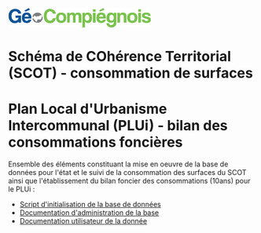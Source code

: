 ![picto](/doc/img/Logo_web-GeoCompiegnois.png)

# Schéma de COhérence Territorial (SCOT) - consommation de surfaces
# Plan Local d'Urbanisme Intercommunal (PLUi) - bilan des consommations foncières

Ensemble des éléments constituant la mise en oeuvre de la base de données pour l'état et le suivi de la consommation des surfaces du SCOT ainsi que l'établissement du bilan foncier des consommations (10ans) pour le PLUi :
- [Script d'initialisation de la base de données](sql/init_bd_scot_surf_conso.sql) 
- [Documentation d'administration de la base](doc/doc_admin_bd_scot_surf_conso.md) 
- [Documentation utilisateur de la donnée](doc/doc_util_bd_scot_surf_conso.md) 
